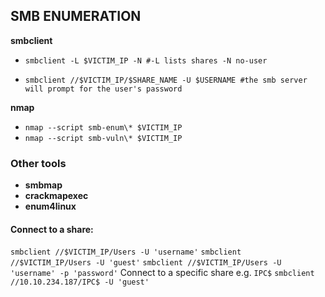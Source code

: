 ## SMB ENUMERATION
**smbclient**
- `smbclient -L $VICTIM_IP -N #-L lists shares -N no-user`

- `smbclient //$VICTIM_IP/$SHARE_NAME -U $USERNAME #the smb server will prompt for the user's password`

**nmap**
- `nmap --script smb-enum\* $VICTIM_IP`
- `nmap --script smb-vuln\* $VICTIM_IP`

### Other tools

- **smbmap**
- **crackmapexec**
- **enum4linux**

#### Connect to a share:
`smbclient //$VICTIM_IP/Users -U 'username'`
`smbclient //$VICTIM_IP/Users -U 'guest'`
`smbclient //$VICTIM_IP/Users -U 'username' -p 'password'`
Connect to a specific share e.g. `IPC$`
`smbclient //10.10.234.187/IPC$ -U 'guest'`
